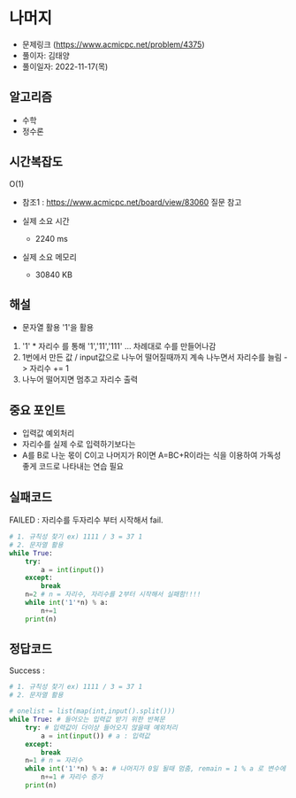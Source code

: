 # 나머지
- 문제링크 (https://www.acmicpc.net/problem/4375)
- 풀이자: 김태양
- 풀이일자: 2022-11-17(목)

## 알고리즘
- 수학
- 정수론

## 시간복잡도
O(1) 
- 참조1 : https://www.acmicpc.net/board/view/83060 질문 참고

- 실제 소요 시간
    - 2240 ms
- 실제 소요 메모리
    - 30840 KB

## 해설
- 문자열 활용 '1'을 활용
1. '1' * 자리수 를 통해 '1','11','111' ... 차례대로 수를 만들어나감
2. 1번에서 만든 값 / input값으로 나누어 떨어질때까지 계속 나누면서 자리수를 늘림 -> 자리수 += 1
3. 나누어 떨어지면 멈추고 자리수 출력 

## 중요 포인트
- 입력값 예외처리
- 자리수를 실제 수로 입력하기보다는
- A를 B로 나눈 몫이 C이고 나머지가 R이면 A=BC+R이라는 식을 이용하여 가독성좋게 코드로 나타내는 연습 필요

## 실패코드
FAILED : 자리수를 두자리수 부터 시작해서 fail.
``` python
# 1. 규칙성 찾기 ex) 1111 / 3 = 37 1 
# 2. 문자열 활용
while True:
    try:
        a = int(input())
    except:
        break
    n=2 # n = 자리수, 자리수를 2부터 시작해서 실패함!!!!
    while int('1'*n) % a:
        n+=1
    print(n)
```

## 정답코드
Success : 
``` python
# 1. 규칙성 찾기 ex) 1111 / 3 = 37 1 
# 2. 문자열 활용

# onelist = list(map(int,input().split()))
while True: # 들어오는 입력값 받기 위한 반복문
    try: # 입력값이 더이상 들어오지 않을때 예외처리
        a = int(input()) # a : 입력값 
    except:
        break
    n=1 # n = 자리수
    while int('1'*n) % a: # 나머지가 0일 될때 멈춤, remain = 1 % a 로 변수에 집어넣고 나타내는게 훨씬 가독성 좋을듯 
        n+=1 # 자리수 증가
    print(n)

```